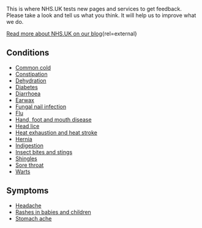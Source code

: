 This is where NHS.UK tests new pages and services to get feedback. Please
take a look and tell us what you think. It will help us to improve what we do.

[Read more about NHS.UK on our blog](http://transformation.blog.nhs.uk/){rel=external}

## Conditions

* [Common cold](/conditions/cold)
* [Constipation](/conditions/constipation)
* [Dehydration](/conditions/dehydration)
* [Diabetes](/conditions/type-2-diabetes/check-if-you-have-it)
* [Diarrhoea](/conditions/diarrhoea)
* [Earwax](/conditions/earwax)
* [Fungal nail infection](/conditions/fungal-nail-infection)
* [Flu](/conditions/flu)
* [Hand, foot and mouth disease](/conditions/hand-foot-and-mouth-disease)
* [Head lice](/conditions/head-lice)
* [Heat exhaustion and heat stroke](/conditions/heat-exhaustion-and-heatstroke)
* [Hernia](/conditions/hernia)
* [Indigestion](/conditions/indigestion)
* [Insect bites and stings](/conditions/insect-bites-and-stings)
* [Shingles](/conditions/shingles)
* [Sore throat](/conditions/sore-throat)
* [Warts](/conditions/warts)

## Symptoms

* [Headache](/symptoms/headache)
* [Rashes in babies and children](/symptoms/rashes-in-babies-and-children)
* [Stomach ache](/symptoms/stomach-ache)
